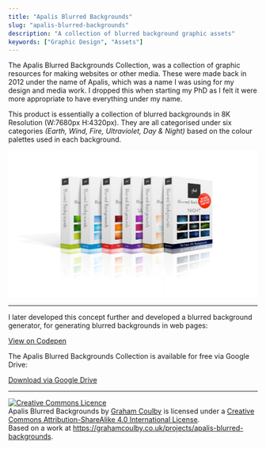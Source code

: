 ```yaml
---
title: "Apalis Blurred Backgrounds"
slug: "apalis-blurred-backgrounds"
description: "A collection of blurred background graphic assets"
keywords: ["Graphic Design", "Assets"]
---
```


The Apalis Blurred Backgrounds Collection, was a collection of graphic resources for making websites or other media. These were made back in 2012 under the name of Apalis, which was a name I was using for my design and media work. I dropped this when starting my PhD as I felt it were more appropriate to have everything under my name.

This product is essentially a collection of blurred backgrounds in 8K Resolution (W:7680px H:4320px). They are all categorised under six categories _(Earth, Wind, Fire, Ultraviolet, Day & Night)_ based on the colour palettes used in each background.

![photo of app in use](/project-images/apalis-blurred-backgrounds/feature.png)

---

I later developed this concept further and developed a blurred background generator, for generating blurred backgrounds in web pages:

<a className="btn btn-dark" href="https://codepen.io/gcoulby/pen/waPjmO"  target="_blank" rel="noopener noreferrer"><i className="fa fa-codepen"></i> View on Codepen</a>

The Apalis Blurred Backgrounds Collection is available for free via Google Drive:

<a className="btn btn-dark" href="https://drive.google.com/file/d/1NndWjHus2A6tJwD7X1yDDRv6SL_1u-LQ/view?usp=sharing"  target="_blank" rel="noopener noreferrer"><i className="fa fa-download"></i> Download via Google Drive</a>

---

<a rel="license" href="http://creativecommons.org/licenses/by-sa/4.0/"><img alt="Creative Commons Licence" style="border-width:0" src="https://i.creativecommons.org/l/by-sa/4.0/88x31.png" /></a><br /><span xmlns:dct="http://purl.org/dc/terms/" href="http://purl.org/dc/dcmitype/StillImage" property="dct:title" rel="dct:type">Apalis Blurred Backgrounds</span> by <a xmlns:cc="http://creativecommons.org/ns#" href="https://grahamcoulby.co.uk/" property="cc:attributionName" rel="cc:attributionURL">Graham Coulby</a> is licensed under a <a rel="license" href="http://creativecommons.org/licenses/by-sa/4.0/">Creative Commons Attribution-ShareAlike 4.0 International License</a>.<br />Based on a work at <a xmlns:dct="http://purl.org/dc/terms/" href="https://grahamcoulby.co.uk/projects/apalis-blurred-backgrounds" rel="dct:source">https://grahamcoulby.co.uk/projects/apalis-blurred-backgrounds</a>.

